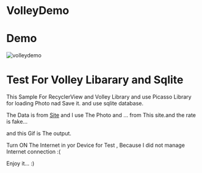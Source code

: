 # VolleyDemo



# Demo


![volleydemo](https://user-images.githubusercontent.com/26750131/36096827-fefd580a-0fc5-11e8-8ad4-5f355b003696.gif)




# Test For Volley Libarary and Sqlite




This Sample For RecyclerView and Volley Library and use Picasso Library for loading Photo nad Save it. and use sqlite database.




The Data is from [Site](https://www.androidhive.info/) and I use The Photo and ... from This site.and the rate is fake...

and this Gif is The output.

Turn ON The Internet in yor Device for Test , Because I did not manage Internet connection :(

Enjoy it... :)
